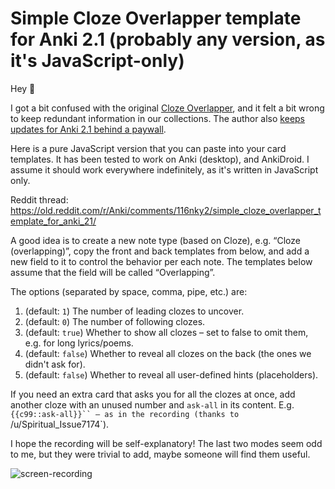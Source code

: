 # Simple Cloze Overlapper template for Anki 2.1 (probably any version, as it's JavaScript-only)

Hey 👋

I got a bit confused with the original [Cloze Overlapper](https://github.com/glutanimate/cloze-overlapper), and it felt a bit wrong to keep redundant information in our collections. The author also [keeps updates for Anki 2.1 behind a paywall](https://github.com/glutanimate/cloze-overlapper/issues/42#issuecomment-675031109).

Here is a pure JavaScript version that you can paste into your card templates. It has been tested to work on Anki (desktop), and AnkiDroid. I assume it should work everywhere indefinitely, as it's written in JavaScript only.

Reddit thread: https://old.reddit.com/r/Anki/comments/116nky2/simple_cloze_overlapper_template_for_anki_21/

A good idea is to create a new note type (based on Cloze), e.g. “Cloze (overlapping)”, copy the front and back templates from below, and add a new field to it to control the behavior per each note. The templates below assume that the field will be called “Overlapping”.

The options (separated by space, comma, pipe, etc.) are:

1. (default: `1`) The number of leading clozes to uncover.
2. (default: `0`) The number of following clozes.
3. (default: `true`) Whether to show all clozes – set to false to omit them, e.g. for long lyrics/poems.
4. (default: `false`) Whether to reveal all clozes on the back (the ones we didn't ask for).
5. (default: `false`) Whether to reveal all user-defined hints (placeholders).

If you need an extra card that asks you for all the clozes at once, add another cloze with an unused number and `ask-all` in its content. E.g. `{{c99::ask-all}}`` – as in the recording (thanks to `/u/Spiritual_Issue7174`).

I hope the recording will be self-explanatory! The last two modes seem odd to me, but they were trivial to add, maybe someone will find them useful.

![screen-recording](https://gist.githubusercontent.com/michalrus/fe16637f6bdc329ba35f635a4b4994bc/raw/screen-recording.gif)

